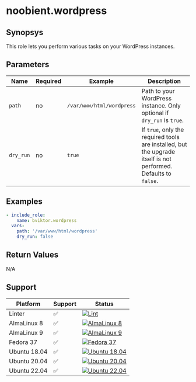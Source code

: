 # noobient.wordpress

## Synopsys

This role lets you perform various tasks on your WordPress instances.

## Parameters

| Name | Required | Example | Description |
|---|---|---|---|
| `path` | no | `/var/www/html/wordpress` | Path to your WordPress instance. Only optional if `dry_run` is `true`. |
| `dry_run` | no | `true` | If `true`, only the required tools are installed, but the upgrade itself is not performed. Defaults to `false`. |

## Examples

```yml
- include_role:
    name: bviktor.wordpress
  vars:
    path: '/var/www/html/wordpress'
    dry_run: false
```

## Return Values

N/A

## Support

| Platform | Support | Status |
|---|---|---|
| Linter | ✅ | [![Lint](https://github.com/noobient/ansible-galaxy-wordpress/actions/workflows/lint.yml/badge.svg)](https://github.com/noobient/ansible-galaxy-wordpress/actions/workflows/lint.yml) |
| AlmaLinux 8 | ✅ | [![AlmaLinux 8](https://github.com/noobient/ansible-galaxy-wordpress/actions/workflows/almalinux-8.yml/badge.svg)](https://github.com/noobient/ansible-galaxy-wordpress/actions/workflows/almalinux-8.yml) |
| AlmaLinux 9 | ✅ | [![AlmaLinux 9](https://github.com/noobient/ansible-galaxy-wordpress/actions/workflows/almalinux-9.yml/badge.svg)](https://github.com/noobient/ansible-galaxy-wordpress/actions/workflows/almalinux-9.yml) |
| Fedora 37 | ✅ | [![Fedora 37](https://github.com/noobient/ansible-galaxy-wordpress/actions/workflows/fedora-37.yml/badge.svg)](https://github.com/noobient/ansible-galaxy-wordpress/actions/workflows/fedora-37.yml) |
| Ubuntu 18.04 | ✅ | [![Ubuntu 18.04](https://github.com/noobient/ansible-galaxy-wordpress/actions/workflows/ubuntu-18.04.yml/badge.svg)](https://github.com/noobient/ansible-galaxy-wordpress/actions/workflows/ubuntu-18.04.yml) |
| Ubuntu 20.04 | ✅ | [![Ubuntu 20.04](https://github.com/noobient/ansible-galaxy-wordpress/actions/workflows/ubuntu-20.04.yml/badge.svg)](https://github.com/noobient/ansible-galaxy-wordpress/actions/workflows/ubuntu-20.04.yml) |
| Ubuntu 22.04 | ✅ | [![Ubuntu 22.04](https://github.com/noobient/ansible-galaxy-wordpress/actions/workflows/ubuntu-22.04.yml/badge.svg)](https://github.com/noobient/ansible-galaxy-wordpress/actions/workflows/ubuntu-22.04.yml) |
